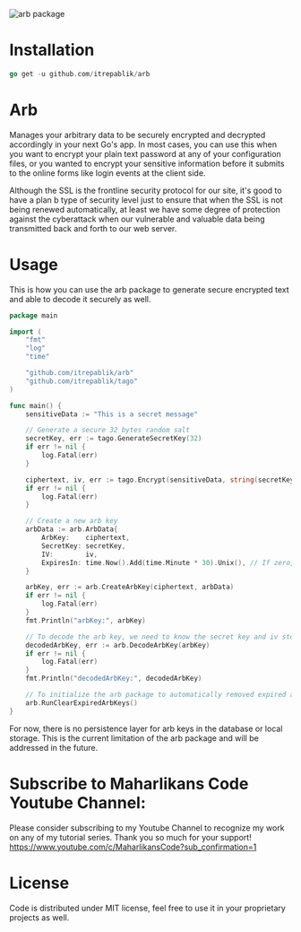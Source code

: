 ![arb package](https://user-images.githubusercontent.com/58651329/147187623-8e0ede54-8188-491c-9757-a4742907b0dc.png)

# Installation
```go
go get -u github.com/itrepablik/arb
```

# Arb
Manages your arbitrary data to be securely encrypted and decrypted accordingly in your next Go's app. In most cases, you can use this when you want to encrypt your plain text password at any of your configuration files, or you wanted to encrypt your sensitive information before it submits to the online forms like login events at the client side.

Although the SSL is the frontline security protocol for our site, it's good to have a plan b type of security level just to ensure that when the SSL is not being renewed automatically, at least we have some degree of protection against the cyberattack when our vulnerable and valuable data being transmitted back and forth to our web server.

# Usage
This is how you can use the arb package to generate secure encrypted text and able to decode it securely as well.
```go
package main

import (
	"fmt"
	"log"
	"time"

	"github.com/itrepablik/arb"
	"github.com/itrepablik/tago"
)

func main() {
	sensitiveData := "This is a secret message"

	// Generate a secure 32 bytes random salt
	secretKey, err := tago.GenerateSecretKey(32)
	if err != nil {
		log.Fatal(err)
	}

	ciphertext, iv, err := tago.Encrypt(sensitiveData, string(secretKey))
	if err != nil {
		log.Fatal(err)
	}

	// Create a new arb key
	arbData := arb.ArbData{
		ArbKey:    ciphertext,
		SecretKey: secretKey,
		IV:        iv,
		ExpiresIn: time.Now().Add(time.Minute * 30).Unix(), // If zero, the arb key will never expire
	}

	arbKey, err := arb.CreateArbKey(ciphertext, arbData)
	if err != nil {
		log.Fatal(err)
	}
	fmt.Println("arbKey:", arbKey)

	// To decode the arb key, we need to know the secret key and iv stored in the memory of the server.
	decodedArbKey, err := arb.DecodeArbKey(arbKey)
	if err != nil {
		log.Fatal(err)
	}
	fmt.Println("decodedArbKey:", decodedArbKey)

    // To initialize the arb package to automatically removed expired arb keys stored in the memories of the server
	arb.RunClearExpiredArbKeys()
}
```

For now, there is no persistence layer for arb keys in the database or local storage.
This is the current limitation of the arb package and will be addressed in the future.

# Subscribe to Maharlikans Code Youtube Channel:
Please consider subscribing to my Youtube Channel to recognize my work on any of my tutorial series. Thank you so much for your support!
https://www.youtube.com/c/MaharlikansCode?sub_confirmation=1

# License
Code is distributed under MIT license, feel free to use it in your proprietary projects as well.
